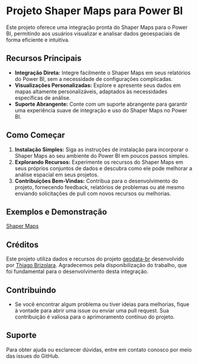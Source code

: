 # Projeto Shaper Maps para Power BI

Este projeto oferece uma integração pronta do Shaper Maps para o Power BI, permitindo aos usuários visualizar e analisar dados geoespaciais de forma eficiente e intuitiva.

## Recursos Principais

- **Integração Direta:** Integre facilmente o Shaper Maps em seus relatórios do Power BI, sem a necessidade de configurações complicadas.
- **Visualizações Personalizadas:** Explore e apresente seus dados em mapas altamente personalizáveis, adaptados às necessidades específicas de análise.
- **Suporte Abrangente:** Conte com um suporte abrangente para garantir uma experiência suave de integração e uso do Shaper Maps no Power BI.

## Como Começar

1. **Instalação Simples:** Siga as instruções de instalação para incorporar o Shaper Maps ao seu ambiente do Power BI em poucos passos simples.
2. **Explorando Recursos:** Experimente os recursos do Shaper Maps em seus próprios conjuntos de dados e descubra como ele pode melhorar a análise espacial em seus projetos.
3. **Contribuições Bem-Vindas:** Contribua para o desenvolvimento do projeto, fornecendo feedback, relatórios de problemas ou até mesmo enviando solicitações de pull com novos recursos ou melhorias.

## Exemplos e Demonstração
[Shaper Maps](maps.png)

## Créditos

Este projeto utiliza dados e recursos do projeto [geodata-br](https://github.com/tbrugz/geodata-br) desenvolvido por [Thiago Brizolara](https://github.com/tbrugz). Agradecemos pela disponibilização do trabalho, que foi fundamental para o desenvolvimento desta integração.

## Contribuindo

- Se você encontrar algum problema ou tiver ideias para melhorias, fique à vontade para abrir uma issue ou enviar uma pull request. Sua contribuição é valiosa para o aprimoramento contínuo do projeto.

## Suporte

Para obter ajuda ou esclarecer dúvidas, entre em contato conosco por meio das issues do GitHub.

